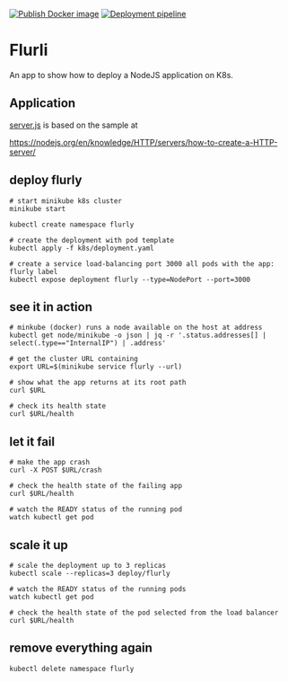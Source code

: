 [![Publish Docker image](https://github.com/flozzone/flurly/actions/workflows/publish-docker-image.yaml/badge.svg)](https://github.com/flozzone/flurly/actions/workflows/publish-docker-image.yaml)
[![Deployment pipeline](https://github.com/flozzone/flurly/actions/workflows/minikube-test.yaml/badge.svg)](https://github.com/flozzone/flurly/actions/workflows/minikube-test.yaml)

# Flurli

An app to show how to deploy a NodeJS application on K8s.

## Application

[server.js](server.js) is based on the sample at 

https://nodejs.org/en/knowledge/HTTP/servers/how-to-create-a-HTTP-server/

## deploy flurly

```shell
# start minikube k8s cluster
minikube start

kubectl create namespace flurly

# create the deployment with pod template
kubectl apply -f k8s/deployment.yaml

# create a service load-balancing port 3000 all pods with the app: flurly label 
kubectl expose deployment flurly --type=NodePort --port=3000
```

## see it in action

```shell
# minkube (docker) runs a node available on the host at address
kubectl get node/minikube -o json | jq -r '.status.addresses[] | select(.type=="InternalIP") | .address'

# get the cluster URL containing
export URL=$(minikube service flurly --url)

# show what the app returns at its root path
curl $URL

# check its health state
curl $URL/health
```

## let it fail

```shell
# make the app crash
curl -X POST $URL/crash

# check the health state of the failing app
curl $URL/health

# watch the READY status of the running pod
watch kubectl get pod
```

## scale it up

```shell
# scale the deployment up to 3 replicas
kubectl scale --replicas=3 deploy/flurly

# watch the READY status of the running pods
watch kubectl get pod

# check the health state of the pod selected from the load balancer
curl $URL/health
```

## remove everything again

```shell
kubectl delete namespace flurly
```
